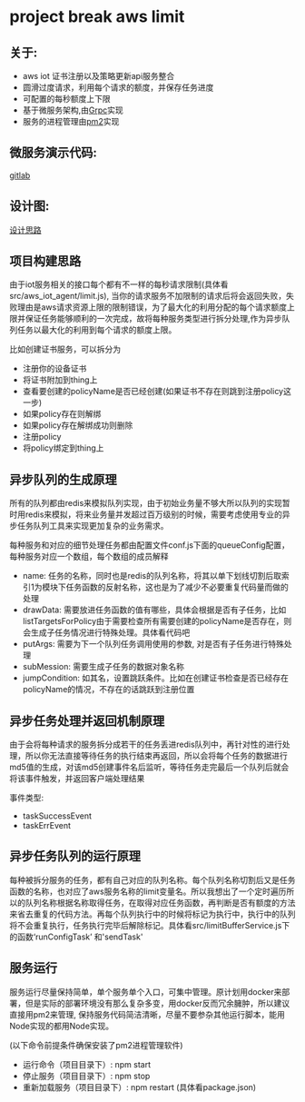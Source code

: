 project break aws limit
=========================

关于:
----------

- aws iot 证书注册以及策略更新api服务整合
- 圆滑过度请求，利用每个请求的额度，并保存任务进度
- 可配置的每秒额度上下限
- 基于微服务架构,由[Grpc](https://grpc.io)实现
- 服务的进程管理由[pm2](https://pm2.keymetrics.io/docs/usage/pm2-doc-single-page/)实现

微服务演示代码:
---------------

  [gitlab](http://gitlab.sugrsugr.com/ChrisChou/grpcmicserverexample)

设计图:
--------------

  [设计思路](https://www.processon.com/view/link/5ef2aadee0b34d4dba522703)


项目构建思路
--------------

由于iot服务相关的接口每个都有不一样的每秒请求限制(具体看src/aws_iot_agent/limit.js), 当你的请求服务不加限制的请求后将会返回失败，失败理由是aws请求资源上限的限制错误，为了最大化的利用分配的每个请求额度上限并保证任务能够顺利的一次完成，故将每种服务类型进行拆分处理,作为异步队列任务以最大化的利用到每个请求的额度上限。

比如创建证书服务，可以拆分为

* 注册你的设备证书
* 将证书附加到thing上
* 查看要创建的policyName是否已经创建(如果证书不存在则跳到注册policy这一步)
* 如果policy存在则解绑
* 如果policy存在解绑成功则删除
* 注册policy
* 将policy绑定到thing上


异步队列的生成原理
------------------

所有的队列都由redis来模拟队列实现，由于初始业务量不够大所以队列的实现暂时用redis来模拟，将来业务量并发超过百万级别的时候，需要考虑使用专业的异步任务队列工具来实现更加复杂的业务需求。

每种服务和对应的细节处理任务都由配置文件conf.js下面的queueConfig配置，每种服务对应一个数组，每个数组的成员解释

* name: 任务的名称，同时也是redis的队列名称，将其以单下划线切割后取索引1为模块下任务函数的反射名称，这也是为了减少不必要重复代码量而做的处理
* drawData: 需要放进任务函数的值有哪些，具体会根据是否有子任务，比如listTargetsForPolicy由于需要检查所有需要创建的policyName是否存在，则会生成子任务情况进行特殊处理。具体看代码吧
* putArgs: 需要为下一个队列任务调用使用的参数, 对是否有子任务进行特殊处理
* subMession: 需要生成子任务的数据对象名称
* jumpCondition: 如其名，设置跳跃条件。比如在创建证书检查是否已经存在policyName的情况，不存在的话跳跃到注册位置


异步任务处理并返回机制原理
--------------------

由于会将每种请求的服务拆分成若干的任务丢进redis队列中，再针对性的进行处理，所以你无法直接等待任务的执行结束再返回，所以会将每个任务的数据进行md5值的生成，对该md5创建事件名后监听，等待任务走完最后一个队列后就会将该事件触发，并返回客户端处理结果

事件类型:

* taskSuccessEvent
* taskErrEvent


异步任务队列的运行原理
----------------------

每种被拆分服务的任务，都有自己对应的队列名称。每个队列名称切割后又是任务函数的名称，也对应了aws服务名称的limit变量名。所以我想出了一个定时遍历所以的队列名称根据名称取得任务，在取得对应任务函数，再判断是否有额度的方法来省去重复的代码方法。再每个队列执行中的时候将标记为执行中，执行中的队列将不会重复执行，任务执行完毕后解除标记。具体看src/limitBufferService.js下的函数‘runConfigTask’ 和'sendTask' 


服务运行
----------------------

服务运行尽量保持简单，单个服务单个入口，可集中管理。原计划用docker来部署，但是实际的部署环境没有那么复杂多变，用docker反而冗余臃肿，所以建议直接用pm2来管理,
保持服务代码简洁清晰，尽量不要参杂其他运行脚本，能用Node实现的都用Node实现。

(以下命令前提条件确保安装了pm2进程管理软件)

* 运行命令（项目目录下）: npm start
* 停止服务（项目目录下）: npm stop
* 重新加载服务（项目目录下）: npm restart (具体看package.json)

